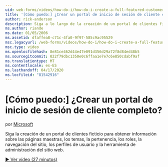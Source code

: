 ```yaml
---
uid: web-forms/videos/how-do-i/how-do-i-create-a-full-featured-customer-login-portal
title: '[Cómo puedo:] ¿Crear un portal de inicio de sesión de cliente completo? | Microsoft Docs'
author: rick-anderson
description: Siga a lo largo de la creación de un portal de clientes ficticio para aprender sobre páginas maestras, temas, membresía, roles, navegación del sitio, perfiles de usuario, y...
ms.author: riande
ms.date: 01/05/2006
ms.assetid: dfaffea8-c71c-4fa0-9f97-585c9ac95529
msc.legacyurl: /web-forms/videos/how-do-i/how-do-i-create-a-full-featured-customer-login-portal
msc.type: video
ms.openlocfilehash: 8e81ce462d44e47e091d356d29a72f8d84ed48b5
ms.sourcegitcommit: 022f79dbc1350e0c6ffaa1e7e7c6e850cdabf9af
ms.translationtype: MT
ms.contentlocale: es-ES
ms.lasthandoff: 04/17/2020
ms.locfileid: "81542916"
---
```

# <a name="how-do-i-create-a-full-featured-customer-login-portal"></a>[Cómo puedo:] ¿Crear un portal de inicio de sesión de cliente completo?

por [Microsoft](https://github.com/microsoft)

Siga la creación de un portal de clientes ficticio para obtener información sobre las páginas maestras, los temas, la pertenencia, los roles, la navegación del sitio, los perfiles de usuario y la herramienta de administración del sitio web.

[&#9654; Ver vídeo (27 minutos)](https://channel9.msdn.com/Blogs/ASP-NET-Site-Videos/how-do-i-create-a-full-featured-customer-login-portal)
